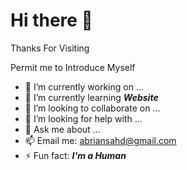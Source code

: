 # Hi there 👋

Thanks For Visiting

Permit me to Introduce Myself

- 🔭 I’m currently working on ...
- 🌱 I’m currently learning ***Website***
- 👯 I’m looking to collaborate on ...
- 🤔 I’m looking for help with ...
- 💬 Ask me about ...
- 📫 Email me: abriansahd@gmail.com
- ⚡ Fun fact: ***I'm a Human***
